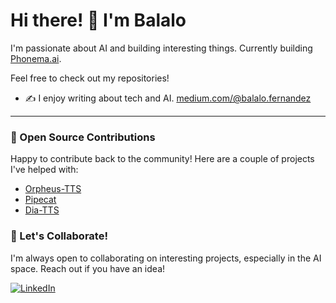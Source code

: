 # Hi there! 👋 I'm Balalo

I'm passionate about AI and building interesting things. Currently building [Phonema.ai](https://github.com/heyelia/).

Feel free to check out my repositories!
- ✍️ I enjoy writing about tech and AI. [medium.com/@balalo.fernandez](https://medium.com/@balalo.fernandez)
---
### 🌱 Open Source Contributions

Happy to contribute back to the community! Here are a couple of projects I've helped with:
- [Orpheus-TTS](https://github.com/canopyai/Orpheus-TTS)
- [Pipecat](https://github.com/pipecat-ai/pipecat)
- [Dia-TTS](github.com/nari-labs/dia/)

### 💞️ Let's Collaborate!

I'm always open to collaborating on interesting projects, especially in the AI space. Reach out if you have an idea! 

[![LinkedIn](https://img.shields.io/badge/LinkedIn-0077B5?style=for-the-badge&logo=linkedin&logoColor=white)](https://www.linkedin.com/in/alvarofmoreno/)
